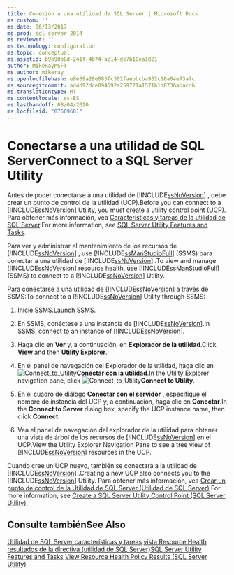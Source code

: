 ```yaml
---
title: Conexión a una utilidad de SQL Server | Microsoft Docs
ms.custom: ''
ms.date: 06/13/2017
ms.prod: sql-server-2014
ms.reviewer: ''
ms.technology: configuration
ms.topic: conceptual
ms.assetid: b9b90b8d-241f-4b74-ac14-de7b10ea1821
author: MikeRayMSFT
ms.author: mikeray
ms.openlocfilehash: e8e59a28e083fc302faebbcba932c18a04e73a7c
ms.sourcegitcommit: ad4d92dce894592a259721a1571b1d8736abacdb
ms.translationtype: MT
ms.contentlocale: es-ES
ms.lasthandoff: 08/04/2020
ms.locfileid: "87669681"
---
```

# <a name="connect-to-a-sql-server-utility"></a><span data-ttu-id="e1971-102">Conectarse a una utilidad de SQL Server</span><span class="sxs-lookup"><span data-stu-id="e1971-102">Connect to a SQL Server Utility</span></span>
  <span data-ttu-id="e1971-103">Antes de poder conectarse a una utilidad de [!INCLUDE[ssNoVersion](../../includes/ssnoversion-md.md)] , debe crear un punto de control de la utilidad (UCP).</span><span class="sxs-lookup"><span data-stu-id="e1971-103">Before you can connect to a [!INCLUDE[ssNoVersion](../../includes/ssnoversion-md.md)] Utility, you must create a utility control point (UCP).</span></span> <span data-ttu-id="e1971-104">Para obtener más información, vea [Características y tareas de la utilidad de SQL Server](sql-server-utility-features-and-tasks.md).</span><span class="sxs-lookup"><span data-stu-id="e1971-104">For more information, see [SQL Server Utility Features and Tasks](sql-server-utility-features-and-tasks.md).</span></span>

 <span data-ttu-id="e1971-105">Para ver y administrar el mantenimiento de los recursos de [!INCLUDE[ssNoVersion](../../includes/ssnoversion-md.md)] , use [!INCLUDE[ssManStudioFull](../../includes/ssmanstudiofull-md.md)] (SSMS) para conectar a una utilidad de [!INCLUDE[ssNoVersion](../../includes/ssnoversion-md.md)] .</span><span class="sxs-lookup"><span data-stu-id="e1971-105">To view and manage [!INCLUDE[ssNoVersion](../../includes/ssnoversion-md.md)] resource health, use [!INCLUDE[ssManStudioFull](../../includes/ssmanstudiofull-md.md)] (SSMS) to connect to a [!INCLUDE[ssNoVersion](../../includes/ssnoversion-md.md)] Utility.</span></span>

 <span data-ttu-id="e1971-106">Para conectarse a una utilidad de [!INCLUDE[ssNoVersion](../../includes/ssnoversion-md.md)] a través de SSMS:</span><span class="sxs-lookup"><span data-stu-id="e1971-106">To connect to a [!INCLUDE[ssNoVersion](../../includes/ssnoversion-md.md)] Utility through SSMS:</span></span>

1.  <span data-ttu-id="e1971-107">Inicie SSMS.</span><span class="sxs-lookup"><span data-stu-id="e1971-107">Launch SSMS.</span></span>

2.  <span data-ttu-id="e1971-108">En SSMS, conéctese a una instancia de [!INCLUDE[ssNoVersion](../../includes/ssnoversion-md.md)].</span><span class="sxs-lookup"><span data-stu-id="e1971-108">In SSMS, connect to an instance of [!INCLUDE[ssNoVersion](../../includes/ssnoversion-md.md)].</span></span>

3.  <span data-ttu-id="e1971-109">Haga clic en **Ver** y, a continuación, en **Explorador de la utilidad**.</span><span class="sxs-lookup"><span data-stu-id="e1971-109">Click **View** and then **Utility Explorer**.</span></span>

4.  <span data-ttu-id="e1971-110">En el panel de navegación del Explorador de la utilidad, haga clic en ![](../../database-engine/media/connect-to-utility.gif "Connect_to_Utility")**Conectar con la utilidad**.</span><span class="sxs-lookup"><span data-stu-id="e1971-110">In the Utility Explorer navigation pane, click ![](../../database-engine/media/connect-to-utility.gif "Connect_to_Utility")**Connect to Utility**.</span></span>

5.  <span data-ttu-id="e1971-111">En el cuadro de diálogo **Conectar con el servidor** , especifique el nombre de instancia del UCP y, a continuación, haga clic en **Conectar**.</span><span class="sxs-lookup"><span data-stu-id="e1971-111">In the **Connect to Server** dialog box, specify the UCP instance name, then click **Connect**.</span></span>

6.  <span data-ttu-id="e1971-112">Vea el panel de navegación del explorador de la utilidad para obtener una vista de árbol de los recursos de [!INCLUDE[ssNoVersion](../../includes/ssnoversion-md.md)] en el UCP.</span><span class="sxs-lookup"><span data-stu-id="e1971-112">View the Utility Explorer Navigation Pane to see a tree view of [!INCLUDE[ssNoVersion](../../includes/ssnoversion-md.md)] resources in the UCP.</span></span>

 <span data-ttu-id="e1971-113">Cuando cree un UCP nuevo, también se conectará a la utilidad de [!INCLUDE[ssNoVersion](../../includes/ssnoversion-md.md)] .</span><span class="sxs-lookup"><span data-stu-id="e1971-113">Creating a new UCP also connects you to the [!INCLUDE[ssNoVersion](../../includes/ssnoversion-md.md)] Utility.</span></span> <span data-ttu-id="e1971-114">Para obtener más información, vea [Crear un punto de control de la Utilidad de SQL Server &#40;Utilidad de SQL Server&#41;](create-a-sql-server-utility-control-point-sql-server-utility.md).</span><span class="sxs-lookup"><span data-stu-id="e1971-114">For more information, see [Create a SQL Server Utility Control Point &#40;SQL Server Utility&#41;](create-a-sql-server-utility-control-point-sql-server-utility.md).</span></span>

## <a name="see-also"></a><span data-ttu-id="e1971-115">Consulte también</span><span class="sxs-lookup"><span data-stu-id="e1971-115">See Also</span></span>
 <span data-ttu-id="e1971-116">[Utilidad de SQL Server características y tareas](sql-server-utility-features-and-tasks.md) [vista Resource Health resultados de la directiva &#40;utilidad de SQL Server&#41;](view-resource-health-policy-results-sql-server-utility.md)</span><span class="sxs-lookup"><span data-stu-id="e1971-116">[SQL Server Utility Features and Tasks](sql-server-utility-features-and-tasks.md) [View Resource Health Policy Results &#40;SQL Server Utility&#41;](view-resource-health-policy-results-sql-server-utility.md)</span></span>



